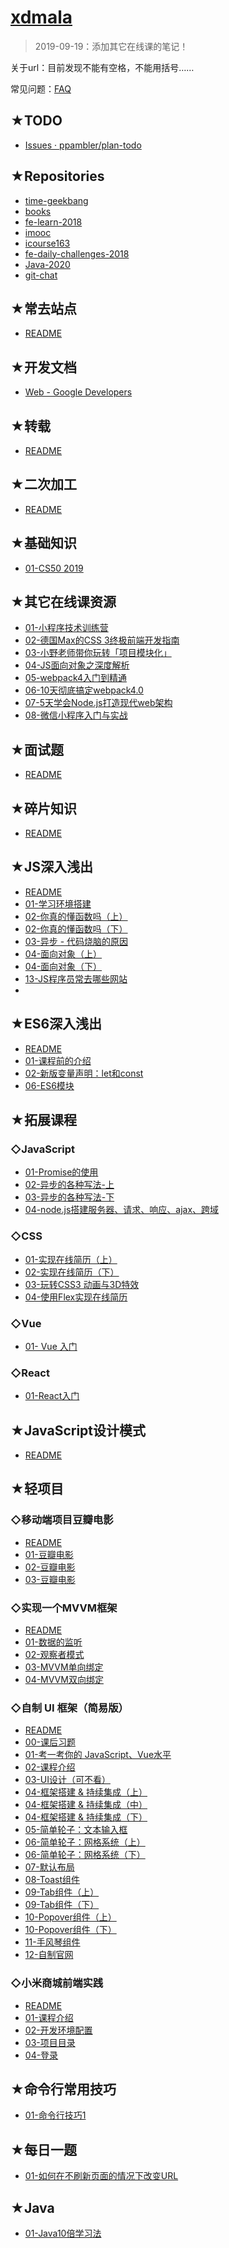 # [xdmala](https://github.com/ppambler/xdmala)

> 2019-09-19：添加其它在线课的笔记！

关于url：目前发现不能有空格，不能用括号……

常见问题：[FAQ](./FAQ.md)

## ★TODO

- [Issues · ppambler/plan-todo](https://github.com/ppambler/plan-todo/issues)

## ★Repositories

- [time-geekbang](https://ppambler.github.io/time-geekbang)
- [books](https://ppambler.github.io/books)
- [fe-learn-2018](https://ppambler.github.io/fe-learn-2018)
- [imooc](https://ppambler.github.io/imooc)
- [icourse163](https://ppambler.github.io/icourse163/)
- [fe-daily-challenges-2018](https://ppambler.github.io/fe-daily-challenges-2018/)
- [Java-2020](https://ppambler.github.io/Java-2020/)
- [git-chat](https://ppambler.github.io/git-chat/)

## ★常去站点

- [README](./19-website/README.md)

## ★开发文档

- [Web - Google Developers](./16-google-developers/README.md)

## ★转载

- [README](./17-reproduction/README.md)

## ★二次加工

- [README](./20-rework-blog/README.md)

## ★基础知识

- [01-CS50 2019](./14-cs50-2019/README.md)

## ★其它在线课资源

- [01-小程序技术训练营](./09-小程序/01-小程序技术训练营/README.md)
- [02-德国Max的CSS 3终极前端开发指南](./10-德国Max的CSS3终极前端开发指南/README.md)
- [03-小野老师带你玩转「项目模块化」](./11-项目模块化/README.md)
- [04-JS面向对象之深度解析](./13-JS面向对象之深度解析/README.md)
- [05-webpack4入门到精通](./15-webpack4入门到精通/README.md)
- [06-10天彻底搞定webpack4.0](./18-10day-webpack/README.md)
- [07-5天学会Node.js打造现代web架构](./22-5day-nodejs-web/README.md)
- [08-微信小程序入门与实战](./23-wechat-mp-101/README.md)

## ★面试题

- [README](./00-fe-interview/README.md)

## ★碎片知识

- [README](./12-碎片知识/README.md)

## ★JS深入浅出

- [README](./01-JS深入浅出/README.md)
- [01-学习环境搭建](./01-JS深入浅出/01-学习环境搭建.md)
- [02-你真的懂函数吗（上）](./01-JS深入浅出/02-你真的懂函数吗-上.md)
- [02-你真的懂函数吗（下）](./01-JS深入浅出/02-你真的懂函数吗-下.md)
- [03-异步 - 代码烧脑的原因](./01-JS深入浅出/03-异步-代码烧脑的原因.md)
- [04-面向对象（上）](./01-JS深入浅出/04-面向对象-上.md)
- [04-面向对象（下）](./01-JS深入浅出/04-面向对象-下.md)
- [13-JS程序员常去哪些网站](./01-JS深入浅出/13-JS程序员常去哪些网站.md)
- 

## ★ES6深入浅出

- [README](./02-ES6深入浅出/README.md)
- [01-课程前的介绍](./02-ES6深入浅出/01-课程前的介绍.md)
- [02-新版变量声明：let和const](./02-ES6深入浅出/02-新版变量声明-let和const.md)
- [06-ES6模块](./02-ES6深入浅出/07-ES6模块.md)

## ★拓展课程

### ◇JavaScript

- [01-Promise的使用](./03-拓展直播/JS/01-Promise的使用.md)
- [02-异步的各种写法-上](./03-拓展直播/JS/02-异步的各种写法-上.md)
- [03-异步的各种写法-下](./03-拓展直播/JS/03-异步的各种写法-下.md)
- [04-node.js搭建服务器、请求、响应、ajax、跨域](./03-拓展直播/JS/04-nodejs搭建服务器-请求-响应-ajax-跨域.md)

### ◇CSS

- [01-实现在线简历（上）](./03-拓展直播/CSS/01-实现在线简历-上.md)
- [02-实现在线简历（下）](./03-拓展直播/CSS/02-实现在线简历-下.md)
- [03-玩转CSS3 动画与3D特效](./03-拓展直播/CSS/03-玩转CSS3动画与3D特效.md)
- [04-使用Flex实现在线简历](./03-拓展直播/CSS/04-flex-cv.md)

### ◇Vue

- [01- Vue 入门](./03-拓展直播/Vue/01-vue入门.md)

### ◇React

- [01-React入门](./03-拓展直播/React/01-React入门.md)

## ★JavaScript设计模式

- [README](./08-JS设计模式/README.md)

## ★轻项目

### ◇移动端项目豆瓣电影

- [README](./04-轻项目/01-移动端项目豆瓣电影/README.md)
- [01-豆瓣电影](./04-轻项目/01-移动端项目豆瓣电影/01-豆瓣电影.md)
- [02-豆瓣电影](./04-轻项目/01-移动端项目豆瓣电影/02-豆瓣电影.md)
- [03-豆瓣电影](./04-轻项目/01-移动端项目豆瓣电影/03-豆瓣电影.md)

### ◇实现一个MVVM框架

- [README](04-轻项目/02-实现一个MVVM框架/README.md)
- [01-数据的监听](04-轻项目/02-实现一个MVVM框架/01-数据的监听.md)
- [02-观察者模式](04-轻项目/02-实现一个MVVM框架/02-观察者模式.md)
- [03-MVVM单向绑定](04-轻项目/02-实现一个MVVM框架/03-MVVM单向绑定.md)
- [04-MVVM双向绑定](04-轻项目/02-实现一个MVVM框架/04-MVVM双向绑定.md)

### ◇自制 UI 框架（简易版）

- [README](./04-轻项目/03-自制UI框架简易版/README.md)
- [00-课后习题](./04-轻项目/03-自制UI框架简易版/00-课后习题.md)
- [01-考一考你的 JavaScript、Vue水平](04-轻项目/03-自制UI框架简易版/01-考一考你的JavaScript-Vue水平.md)
- [02-课程介绍](04-轻项目/03-自制UI框架简易版/02-课程介绍.md)
- [03-UI设计（可不看）](04-轻项目/03-自制UI框架简易版/03-UI设计-可不看.md)
- [04-框架搭建 & 持续集成（上）](04-轻项目/03-自制UI框架简易版/04-框架搭建与持续集成-上.md)
- [04-框架搭建 & 持续集成（中）](04-轻项目/03-自制UI框架简易版/04-框架搭建与持续集成-中.md)
- [04-框架搭建 & 持续集成（下）](04-轻项目/03-自制UI框架简易版/04-框架搭建与持续集成-下.md)
- [05-简单轮子：文本输入框](04-轻项目/03-自制UI框架简易版/05-文本输入框.md)
- [06-简单轮子：网格系统（上）](04-轻项目/03-自制UI框架简易版/06-网格系统-上.md)
- [06-简单轮子：网格系统（下）](04-轻项目/03-自制UI框架简易版/06-网格系统-下.md)
- [07-默认布局](04-轻项目/03-自制UI框架简易版/07-默认布局.md)
- [08-Toast组件](04-轻项目/03-自制UI框架简易版/08-Toast组件.md)
- [09-Tab组件（上）](04-轻项目/03-自制UI框架简易版/09-Tab组件.md)
- [09-Tab组件（下）](04-轻项目/03-自制UI框架简易版/09-Tab组件-下.md)
- [10-Popover组件（上）](04-轻项目/03-自制UI框架简易版/10-popover组件-上.md)
- [10-Popover组件（下）](04-轻项目/03-自制UI框架简易版/10-popover组件-下.md)
- [11-手风琴组件](04-轻项目/03-自制UI框架简易版/11-手风琴组件.md)
- [12-自制官网](04-轻项目/03-自制UI框架简易版/12-自制官网.md)

### ◇小米商城前端实践

- [README](./04-轻项目/04-小米商城前端实践/README.md)
- [01-课程介绍](./04-轻项目/04-小米商城前端实践/01-课程介绍.md)
- [02-开发环境配置](./04-轻项目/04-小米商城前端实践/02-开发环境配置.md)
- [03-项目目录](./04-轻项目/04-小米商城前端实践/03-项目目录.md)
- [04-登录](./04-轻项目/04-小米商城前端实践/04-登录.md)

## ★命令行常用技巧

- [01-命令行技巧1](./05-命令行常用技巧/01-命令行技巧1.md)

## ★每日一题

- [01-如何在不刷新页面的情况下改变URL](./06-每日一题/01-如何在不刷新页面的情况下改变URL.md)

## ★Java

- [01-Java10倍学习法](./07-Java/01-Java10倍学习法.md)

<script>
var _hmt = _hmt || [];
(function() {
  var hm = document.createElement("script");
  hm.src = "https://hm.baidu.com/hm.js?5c7de07b7b747f231b56b0a35a6b9d26";
  var s = document.getElementsByTagName("script")[0]; 
  s.parentNode.insertBefore(hm, s);
})();
</script>


